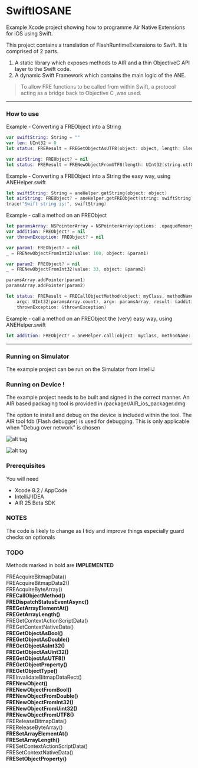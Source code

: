 # SwiftIOSANE  

Example Xcode project showing how to programme Air Native Extensions for iOS using Swift.

This project contains a translation of FlashRuntimeExtensions to Swift.
It is comprised of 2 parts.

1. A static library which exposes methods to AIR and a thin ObjectiveC API layer to the Swift code. 
2. A dynamic Swift Framework which contains the main logic of the ANE.

> To allow FRE functions to be called from within Swift, a protocol acting 
> as a bridge back to Objective C ,was used.

----------

### How to use
Example - Converting a FREObject into a String

````swift
var swiftString: String = ""
var len: UInt32 = 0
let status: FREResult = FREGetObjectAsUTF8(object: object, length: &len, value: &swiftString)

var airString: FREObject? = nil
let status: FREResult = FRENewObjectFromUTF8(length: UInt32(string.utf8.count), value: ret, object: &freObject);
`````

Example - Converting a FREObject into a String the easy way, using ANEHelper.swift


````swift
let swiftString: String = aneHelper.getString(object: object)
let airString: FREObject? = aneHelper.getFREObject(string: swiftString)
trace("Swift string is:", swiftString)
`````

Example - call a method on an FREObject

````swift
let paramsArray: NSPointerArray = NSPointerArray(options: .opaqueMemory)
var addition: FREObject? = nil
var thrownException: FREObject? = nil

var param1: FREObject? = nil
_ = FRENewObjectFromInt32(value: 100, object: &param1)

var param2: FREObject? = nil
_ = FRENewObjectFromInt32(value: 33, object: &param2)

paramsArray.addPointer(param1)
paramsArray.addPointer(param2)

let status: FREResult = FRECallObjectMethod(object: myClass, methodName: "add",
    argc: UInt32(paramsArray.count), argv: paramsArray, result: &addition,
    thrownException: &thrownException)
`````

Example - call a method on an FREObject the (very) easy way, using ANEHelper.swift
````swift
let addition: FREObject? = aneHelper.call(object: myClass, methodName: "add", params: 100, 33)
`````

----------
### Running on Simulator

The example project can be run on the Simulator from IntelliJ

### Running on Device !

The example project needs to be built and signed in the correct manner.
An AIR based packaging tool is provided in /packager/AIR_ios_packager.dmg

The option to install and debug on the device is included within the tool.
The AIR tool fdb (Flash debugger) is used for debugging. This is only applicable when "Debug over network" is chosen

![alt tag](https://github.com/tuarua/SwiftIOSANE/blob/master/screenshots/1.png)


![alt tag](https://github.com/tuarua/SwiftIOSANE/blob/master/screenshots/2.png)

### Prerequisites

You will need

- Xcode 8.2 / AppCode
- IntelliJ IDEA
- AIR 25 Beta SDK

### NOTES
The code is likely to change as I tidy and improve things especially guard checks on optionals

### TODO
Methods marked in bold are **IMPLEMENTED**

FREAcquireBitmapData()  
FREAcquireBitmapData2()  
FREAcquireByteArray()  
**FRECallObjectMethod()**  
**FREDispatchStatusEventAsync()**  
**FREGetArrayElementAt()**  
**FREGetArrayLength()**  
FREGetContextActionScriptData()  
FREGetContextNativeData()  
**FREGetObjectAsBool()**  
**FREGetObjectAsDouble()**  
**FREGetObjectAsInt32()**  
**FREGetObjectAsUint32()**  
**FREGetObjectAsUTF8()**  
**FREGetObjectProperty()**  
**FREGetObjectType()**  
FREInvalidateBitmapDataRect()  
**FRENewObject()**  
**FRENewObjectFromBool()**  
**FRENewObjectFromDouble()**  
**FRENewObjectFromInt32()**  
**FRENewObjectFromUint32()**  
**FRENewObjectFromUTF8()**  
FREReleaseBitmapData()  
FREReleaseByteArray()  
**FRESetArrayElementAt()**  
**FRESetArrayLength()**  
FRESetContextActionScriptData()  
FRESetContextNativeData()  
**FRESetObjectProperty()**
